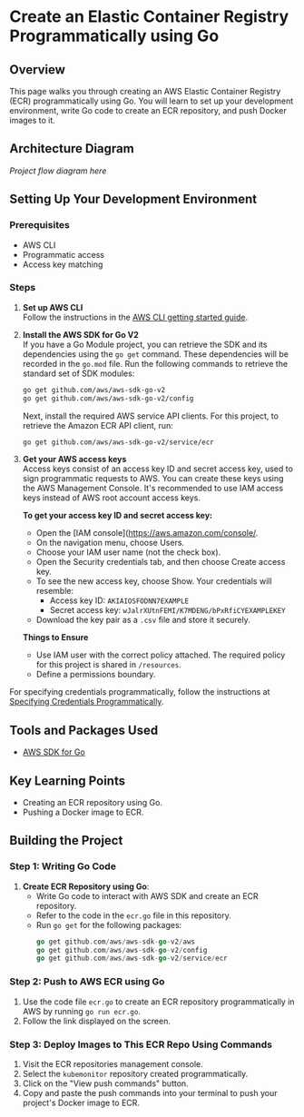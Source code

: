 # Create an Elastic Container Registry Programmatically using Go

## Overview

This page walks you through creating an AWS Elastic Container Registry (ECR) programmatically using Go. You will learn to set up your development environment, write Go code to create an ECR repository, and push Docker images to it.

## Architecture Diagram

*Project flow diagram here*

## Setting Up Your Development Environment

### Prerequisites
- AWS CLI
- Programmatic access
- Access key matching

### Steps

1. **Set up AWS CLI**  
   Follow the instructions in the [AWS CLI getting started guide](https://docs.aws.amazon.com/cli/latest/userguide/getting-started-quickstart.html).

2. **Install the AWS SDK for Go V2**  
   If you have a Go Module project, you can retrieve the SDK and its dependencies using the `go get` command. These dependencies will be recorded in the `go.mod` file. Run the following commands to retrieve the standard set of SDK modules:
   ```sh
   go get github.com/aws/aws-sdk-go-v2
   go get github.com/aws/aws-sdk-go-v2/config
   ```
   Next, install the required AWS service API clients. For this project, to retrieve the Amazon ECR API client, run:
   ```sh
   go get github.com/aws/aws-sdk-go-v2/service/ecr
   ```

3. **Get your AWS access keys**  
   Access keys consist of an access key ID and secret access key, used to sign programmatic requests to AWS. You can create these keys using the AWS Management Console. It's recommended to use IAM access keys instead of AWS root account access keys.

   **To get your access key ID and secret access key:**
    - Open the [IAM console](https://aws.amazon.com/console/.
    - On the navigation menu, choose Users.
    - Choose your IAM user name (not the check box).
    - Open the Security credentials tab, and then choose Create access key.
    - To see the new access key, choose Show. Your credentials will resemble:
        - Access key ID: `AKIAIOSFODNN7EXAMPLE`
        - Secret access key: `wJalrXUtnFEMI/K7MDENG/bPxRfiCYEXAMPLEKEY`
    - Download the key pair as a `.csv` file and store it securely.
   
   **Things to Ensure**
   - Use IAM user with the correct policy attached. The required policy for this project is shared in `/resources`.
   - Define a permissions boundary.

For specifying credentials programmatically, follow the instructions at [Specifying Credentials Programmatically](https://aws.github.io/aws-sdk-go-v2/docs/configuring-sdk/#specify-credentials-programmatically).

## Tools and Packages Used
- [AWS SDK for Go](https://aws.github.io/aws-sdk-go-v2/)

## Key Learning Points
- Creating an ECR repository using Go.
- Pushing a Docker image to ECR.

## Building the Project

### Step 1: Writing Go Code

1. **Create ECR Repository using Go**:
    - Write Go code to interact with AWS SDK and create an ECR repository.
    - Refer to the code in the `ecr.go` file in this repository.
    - Run `go get` for the following packages:
      ```go
      go get github.com/aws/aws-sdk-go-v2/aws
      go get github.com/aws/aws-sdk-go-v2/config
      go get github.com/aws/aws-sdk-go-v2/service/ecr
      ```

### Step 2: Push to AWS ECR using Go

1. Use the code file `ecr.go` to create an ECR repository programmatically in AWS by running `go run ecr.go`.
2. Follow the link displayed on the screen.

### Step 3: Deploy Images to This ECR Repo Using Commands

1. Visit the ECR repositories management console.
2. Select the `kubemonitor` repository created programmatically.
3. Click on the "View push commands" button.
4. Copy and paste the push commands into your terminal to push your project's Docker image to ECR.

